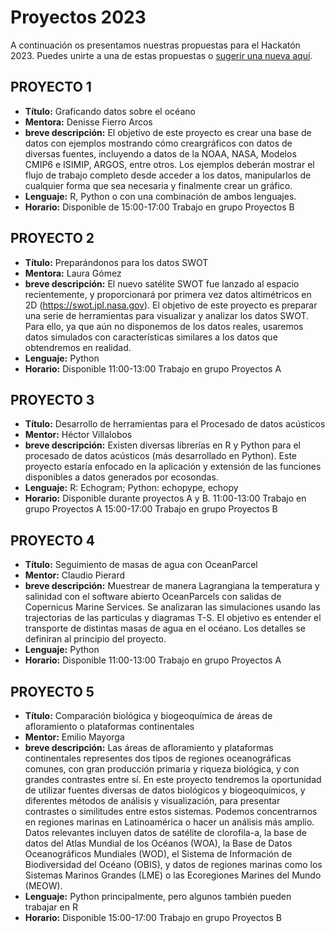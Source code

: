 # Proyectos 2023

A continuación os presentamos nuestras propuestas para el Hackatón 2023. Puedes unirte a una de estas propuestas o [sugerir una nueva aquí](nuevoproyecto.md).


## PROYECTO 1

- **Título:** Graficando datos sobre el océano 
- **Mentora:** Denisse Fierro Arcos
- **breve descripción:** El objetivo de este proyecto es crear una base de datos con ejemplos mostrando cómo creargráficos con datos de diversas fuentes, incluyendo a datos de la NOAA, NASA, Modelos CMIP6 e ISIMIP, ARGOS, entre otros. Los ejemplos deberán mostrar el flujo de trabajo completo desde acceder a los datos, manipularlos de cualquier forma que sea necesaria y finalmente crear un gráfico. 
- **Lenguaje:** R, Python o con una combinación de ambos lenguajes. 
- **Horario:** Disponible de 15:00-17:00 Trabajo en grupo Proyectos B

## PROYECTO 2

- **Título:** Preparándonos para los datos SWOT
- **Mentora:** Laura Gómez
- **breve descripción:** El nuevo satélite SWOT fue lanzado al espacio recientemente, y proporcionará por primera vez datos altimétricos en 2D (https://swot.jpl.nasa.gov). El objetivo de este proyecto es preparar una serie de herramientas para visualizar y analizar los datos SWOT.  Para ello, ya que aún no disponemos de los datos reales, usaremos datos simulados con características similares a los datos que obtendremos en realidad.
- **Lenguaje:** Python
- **Horario:** Disponible 11:00-13:00 Trabajo en grupo Proyectos A

## PROYECTO 3

- **Título:** Desarrollo de herramientas para el Procesado de datos acústicos
- **Mentor:** Héctor Villalobos
- **breve descripción:** Existen diversas librerías en R y Python para el procesado de datos acústicos (más desarrollado en Python). Este proyecto estaría enfocado en la aplicación y extensión de las funciones disponibles a datos generados por ecosondas.
- **Lenguaje:** R: Echogram; Python: echopype, echopy
- **Horario:** Disponible durante proyectos A y B. 11:00-13:00 Trabajo en grupo Proyectos A 15:00-17:00 Trabajo en grupo Proyectos B

## PROYECTO 4

- **Título:** Seguimiento de masas de agua con OceanParcel
- **Mentor:** Claudio Pierard
- **breve descripción:** Muestrear de manera Lagrangiana la temperatura y salinidad con el software abierto OceanParcels con salidas de Copernicus Marine Services. Se analizaran las simulaciones usando las trajectorias de las particulas y diagramas T-S. El objetivo es entender el transporte de  distintas masas de agua en el océano. Los detalles se definiran al principio del proyecto.
- **Lenguaje:**  Python
- **Horario:** Disponible 11:00-13:00 Trabajo en grupo Proyectos A

## PROYECTO 5

- **Título:** Comparación biológica y biogeoquímica de áreas de afloramiento o plataformas continentales
- **Mentor:** Emilio Mayorga
- **breve descripción:** Las áreas de afloramiento y plataformas continentales representes dos tipos de regiones oceanográficas comunes, con gran producción primaria y riqueza biológica, y con grandes contrastes entre sí. En este proyecto tendremos la oportunidad de utilizar fuentes diversas de datos biológicos y biogeoquímicos, y diferentes métodos de análisis y visualización, para presentar contrastes o similitudes entre estos sistemas. Podemos concentrarnos en regiones marinas en Latinoamérica o hacer un análisis más amplio. Datos relevantes incluyen datos de satélite de clorofila-a, la base de datos del Atlas Mundial de los Océanos (WOA), la Base de Datos Oceanográficos Mundiales (WOD), el Sistema de Información de Biodiversidad del Océano (OBIS), y datos de regiones marinas como los Sistemas Marinos Grandes (LME) o las Ecoregiones Marines del Mundo (MEOW).
- **Lenguaje:** Python principalmente, pero algunos también pueden trabajar en R
- **Horario:** Disponible 15:00-17:00 Trabajo en grupo Proyectos B
